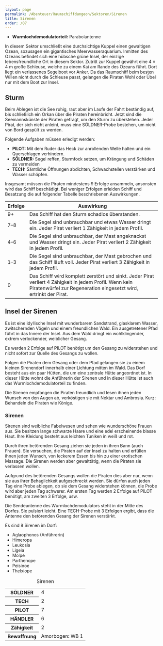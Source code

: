 ```yaml
---
layout: page
permalink: /Abenteuer/Raumschiffdungeon/Sektoren/Sirenen
title: Sirenen
order: /07
---
```


- **Wurmlochdemodulatorteil:** Parabolantenne

In diesem Sektor umschließt eine durchsichtige Kuppel einen gewaltigen Ozean, sozusagen ein gigantisches Meerwasseraquarium. Inmitten des Ozeans befindet sich eine hübsche grüne Insel, der einzige lebensfreundliche Ort in diesem Sektor. Zutritt zur Kuppel gewährt eine 4 × 4 m große Schleuse, welche zu einem Kai am Rande des Ozeans führt. Dort liegt ein verlassenes Segelboot vor Anker. Da das Raumschiff beim besten Willen nicht durch die Schleuse passt, gelangen die Piraten Wohl oder Übel nur mit dem Boot zur Insel.

## Sturm

Beim Ablegen ist die See ruhig, raut aber im Laufe der Fahrt beständig auf, bis schließlich ein Orkan über die Piraten hereinbricht. Jetzt sind die Seemannskünste der Piraten gefragt, um den Sturm zu überstehen. Jeder Pirat, der sich nicht anleint, muss eine SÖLDNER-Probe bestehen, um nicht von Bord gespült zu werden.

Folgende Aufgaben müssen erledigt werden:

- **PILOT:** Mit dem Ruder das Heck zur anrollenden Welle halten und ein Querschlagen verhindern.
- **SÖLDNER:** Segel reffen, Sturmfock setzen, um Krängung und Schäden zu vermeiden
- **TECH:** Sämtliche Öffnungen abdichten, Schwachstellen verstärken und Wasser schöpfen.

Insgesamt müssen die Piraten mindestens 9 Erfolge ansammeln, ansonsten wird das Schiff beschädigt. Bei weniger Erfolgen erleiden Schiff und Besatzung die auf folgender Tabelle beschriebenen Auswirkungen.

<table>
<thead>
<tr><th>Erfolge</th><th>Auswirkung</th></tr>
</thead>
<tbody>
<tr><td>9+</td><td>Das Schiff hat den Sturm schadlos überstanden.</td></tr>
<tr><td>7–8</td><td>Die Segel sind unbrauchbar und etwas Wasser dringt ein. Jeder Pirat verliert 1 Zähigkeit in jedem Profil.</td></tr>
<tr><td>4–6</td><td>Die Segel sind unbrauchbar, der Mast angeknackst und Wasser dringt ein. Jeder Pirat verliert 2 Zähigkeit in jedem Profil.</td></tr>
<tr><td>1–3</td><td>Die Segel sind unbrauchbar, der Mast gebrochen und das Schiff läuft voll. Jeder Pirat verliert 3 Zähigkeit in jedem Profil.</td></tr>
<tr><td>0</td><td>Das Schiff wird komplett zerstört und sinkt. Jeder Pirat verliert 4 Zähigkeit in jedem Profil. Wenn kein Piratenwürfel zur Regeneration eingesetzt wird, ertrinkt der Pirat.</td></tr>
</tbody>
</table>

## Insel der Sirenen

Es ist eine idyllische Insel mit wunderbarem Sandstrand, glasklarem Wasser, zwitschernden Vögeln und einem freundlichen Wald. Ein ausgetretener Pfad führt in das Innere der Insel. Aus dem Wald dringt ein wohlklingender, extrem verlockender, weiblicher Gesang.

Es werden 2 Erfolge auf PILOT benötigt um den Gesang zu widerstehen und nicht sofort zur Quelle des Gesangs zu wollen.

Folgen die Piraten dem Gesang oder dem Pfad gelangen sie zu einem kleinen Sirenendorf innerhalb einer Lichtung mitten im Wald. Das Dorf besteht aus ein paar Hütten, die um eine zentrale Hütte angeordnet ist. In dieser Hütte wohnt die Anführerin der Sirenen und in dieser Hütte ist auch das Wurmlochdemodulatorteil zu finden.

Die Sirenen empfangen die Piraten freundlich und lesen ihnen jeden Wunsch von den Augen ab, verköstigen sie mit Nektar und Ambrosia. Kurz: Behandeln die Piraten wie Könige.

### Sirenen

Sirenen sind weibliche Fabelwesen und sehen wie wunderschöne Frauen aus. Sie besitzen lange schwarze Haare und eine edel erscheinende blasse Haut. Ihre Kleidung besteht aus leichten Tuniken in weiß und rot.

Durch ihren betörenden Gesang ziehen sie jeden in ihren Bann (auch Frauen). Sie versuchen, die Piraten auf der Insel zu halten und erfüllen ihnen jeden Wunsch, von leckerem Essen bis hin zu einer erotischen Massage. Die Sirenen werden aber gewalttätig, wenn die Piraten sie verlassen wollen.

Aufgrund des betörenden Gesangs wollen die Piraten dies aber nur, wenn sie aus ihrer Behaglichkeit aufgeschreckt werden. Sie dürfen auch jeden Tag eine Probe ablegen, ob sie dem Gesang widerstehen können, die Probe wird aber jeden Tag schwerer. Am ersten Tag werden 2 Erfolge auf PILOT benötigt, am zweiten 3 Erfolge, usw.

Die Sendeantenne des Wurmlochdemodulators steht in der Mitte des Dorfes. Sie pulsiert leicht. Eine TECH-Probe mit 3 Erfolgen ergibt, dass die Antenne den betörenden Gesang der Sirenen verstärkt.

Es sind 8 Sirenen im Dorf:

- Aglaophonos (Anführerin)
- Himeropa
- Leukosia
- Ligeia
- Molpe
- Parthenope
- Peisinoe
- Thelxiope

<table>
<caption>Sirenen</caption>
<tbody>
<tr><th>SÖLDNER</th><td>4</td></tr>
<tr><th>TECH</th><td>2</td></tr>
<tr><th>PILOT</th><td>7</td></tr>
<tr><th>HÄNDLER</th><td>6</td></tr>
<tr><th>Zähigkeit</th><td>2</td></tr>
<tr><th>Bewaffnung</th><td>Amorbogen: WB 1</td></tr>
</tbody>
</table>
